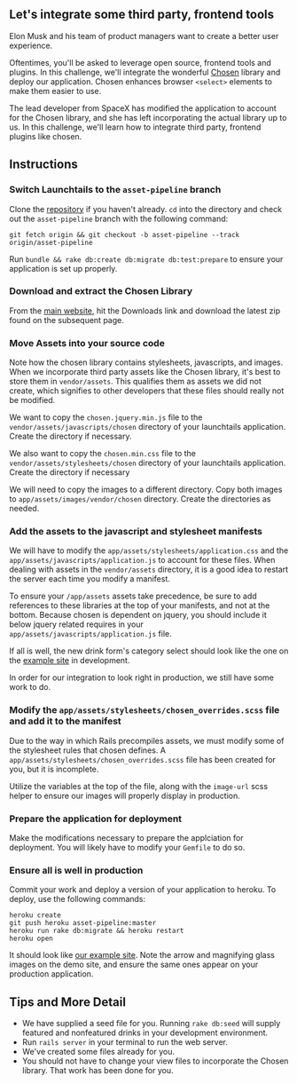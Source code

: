 ## Let's integrate some third party, frontend tools

Elon Musk and his team of product managers want to create a better user
experience. 

Oftentimes, you'll be asked to leverage open source, frontend tools and plugins.
In this challenge, we'll integrate the wonderful [Chosen][chosen-lib] library
and deploy our application. Chosen enhances browser `<select>` elements to make
them easier to use.

The lead developer from SpaceX has modified the application to account for the
Chosen library, and she has left incorporating the actual library up to us. In
this challenge, we'll learn how to integrate third party, frontend plugins like
chosen.

## Instructions

### Switch Launchtails to the `asset-pipeline` branch

Clone the [repository][launchtails-gh] if you haven't already. `cd` into the
directory and check out the `asset-pipeline` branch with the following command:

```no-highlight
git fetch origin && git checkout -b asset-pipeline --track origin/asset-pipeline
```

Run `bundle && rake db:create db:migrate db:test:prepare` to ensure your
application is set up properly.

### Download and extract the Chosen Library

From the [main website][chosen-lib], hit the Downloads link and download the
latest zip found on the subsequent page.

### Move Assets into your source code

Note how the chosen library contains stylesheets, javascripts, and images.
When we incorporate third party assets like the Chosen library, it's best to
store them in `vendor/assets`. This qualifies them as assets we did not create,
which signifies to other developers that these files should really not be modified.

We want to copy the `chosen.jquery.min.js` file to the
`vendor/assets/javascripts/chosen` directory of your launchtails application. 
Create the directory if necessary.

We also want to copy the `chosen.min.css` file to the
`vendor/assets/stylesheets/chosen` directory of your launchtails application. 
Create the directory if necessary

We will need to copy the images to a different directory. Copy both images to
`app/assets/images/vendor/chosen` directory. Create the directories as needed.

### Add the assets to the javascript and stylesheet manifests

We will have to modify the `app/assets/stylesheets/application.css` and the
`app/assets/javascripts/application.js` to account for these files. When dealing
with assets in the `vendor/assets` directory, it is a good idea to restart the
server each time you modify a manifest.

To ensure your `/app/assets` assets take precedence, be sure to add references to
these libraries at the top of your manifests, and not at the bottom. Because
chosen is dependent on jquery, you should include it below jquery related
requires in your `app/assets/javascripts/application.js` file.

If all is well, the new drink form's category select should look like the one on
the [example site][example-site] in development.

In order for our integration to look right in production, we still have some
work to do.

### Modify the `app/assets/stylesheets/chosen_overrides.scss` file and add it to the manifest

Due to the way in which Rails precompiles assets, we must modify some of the
stylesheet rules that chosen defines. A `app/assets/stylesheets/chosen_overrides.scss` file has been
created for you, but it is incomplete. 

Utilize the variables at the top of the file, along with the `image-url` scss
helper to ensure our images will properly display in production.

### Prepare the application for deployment

Make the modifications necessary to prepare the applciation for deployment. You
will likely have to modify your `Gemfile` to do so.

### Ensure all is well in production

Commit your work and deploy a version of your application to heroku. To deploy,
use the following commands:

```no-highlight
heroku create
git push heroku asset-pipeline:master
heroku run rake db:migrate && heroku restart
heroku open
```

It should look like [our example
site][example-site]. Note the arrow and magnifying glass images on the demo
site, and ensure the same ones appear on your production application.

## Tips and More Detail

* We have supplied a seed file for you. Running `rake db:seed` will supply featured and nonfeatured drinks in your development environment.
* Run `rails server` in your terminal to run the web server.
* We've created some files already for you.
* You should not have to change your view files to incorporate the Chosen
  library. That work has been done for you.

[launchtails-gh]: https://github.com/LaunchAcademy/launchtails
[chosen-lib]: http://harvesthq.github.io/chosen/
[example-site]: https://calm-caverns-5528.herokuapp.com/drinks/new

